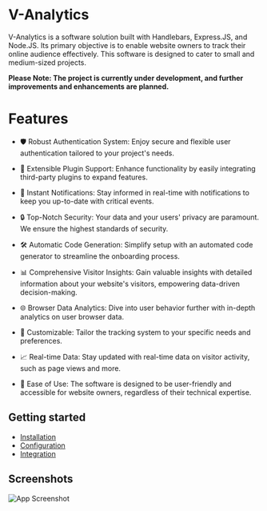 
# V-Analytics
V-Analytics is a software solution built with Handlebars, Express.JS, and Node.JS. Its primary objective is to enable website owners to track their online audience effectively. This software is designed to cater to small and medium-sized projects.

**Please Note: The project is currently under development, and further improvements and enhancements are planned.**

# Features

* 🛡️ Robust Authentication System: Enjoy secure and flexible user authentication tailored to your project's needs.

* 🧩 Extensible Plugin Support: Enhance functionality by easily integrating third-party plugins to expand features.

* 🚀 Instant Notifications: Stay informed in real-time with notifications to keep you up-to-date with critical events.

* 🔒 Top-Notch Security: Your data and your users' privacy are paramount. We ensure the highest standards of security.

* 🛠️ Automatic Code Generation: Simplify setup with an automated code generator to streamline the onboarding process.

* 📊 Comprehensive Visitor Insights: Gain valuable insights with detailed information about your website's visitors, empowering data-driven decision-making.

* 🌐 Browser Data Analytics: Dive into user behavior further with in-depth analytics on user browser data.

* 🎨 Customizable: Tailor the tracking system to your specific needs and preferences.

* 📈 Real-time Data: Stay updated with real-time data on visitor activity, such as page views and more.

* 🧰 Ease of Use: The software is designed to be user-friendly and accessible for website owners, regardless of their technical expertise.



## Getting started

 - [Installation](https://github.com/dayofpay/V-Analytics/docs/installation.md)
 - [Configuration](https://github.com/dayofpay/V-Analytics/docs/config.md)
 - [Integration](https://github.com/dayofpay/V-Analytics/docs/integration.md)


## Screenshots

![App Screenshot](https://prnt.sc/4KM3kO0zaIHt)

